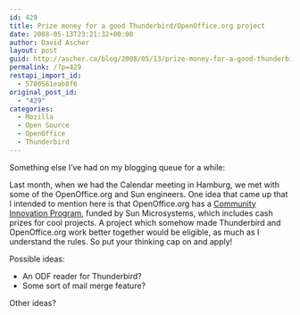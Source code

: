 ```yaml
---
id: 429
title: Prize money for a good Thunderbird/OpenOffice.org project
date: 2008-05-13T23:21:32+00:00
author: David Ascher
layout: post
guid: http://ascher.ca/blog/2008/05/13/prize-money-for-a-good-thunderbirdopenofficeorg-project/
permalink: /?p=429
restapi_import_id:
  - 5780561eab8f6
original_post_id:
  - "429"
categories:
  - Mozilla
  - Open Source
  - OpenOffice
  - Thunderbird
---
```

Something else I&#8217;ve had on my blogging queue for a while:

Last month, when we had the Calendar meeting in Hamburg, we met with some of the OpenOffice.org and Sun engineers. One idea that came up that I intended to mention here is that OpenOffice.org has a [Community Innovation Program](http://development.openoffice.org/community_innovation_program.html), funded by Sun Microsystems, which includes cash prizes for cool projects. A project which somehow made Thunderbird and OpenOffice.org work better together would be eligible, as much as I understand the rules. So put your thinking cap on and apply!

Possible ideas:

  * An ODF reader for Thunderbird?
  * Some sort of mail merge feature?

Other ideas?